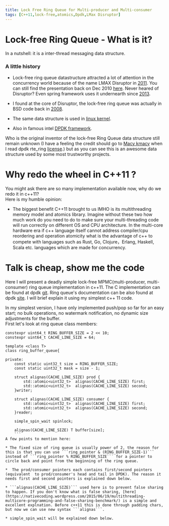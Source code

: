 ```yaml
---
title: Lock Free Ring Queue for Multi-producer and Multi-consumer
tags: [C++11,lock-free,atomics,Dpdk,LMax Disruptor]
---
```

# Lock-free Ring Queue - What is it?
In a nutshell: it is a inter-thread messaging data structure. 

### A little history
* Lock-free ring queue datastructure attracted a lot of attention in the concurrency world because of the name LMAX Disruptor in [2011](http://www.oracle.com/us/corporate/press/512656).
You can still find the presentation back on Dec 2010 [here](https://www.infoq.com/presentations/LMAX). Never heared of Disruptor? Even spring framework uses it undernearth since [2013](https://spring.io/blog/2013/11/12/it-can-t-just-be-big-data-it-has-to-be-fast-data-reactor-1-0-goes-ga).

* I found at the core of Disruptor, the lock-free ring queue was actually in BSD code back in [2008](https://svnweb.freebsd.org/base/head/sys/sys/buf_ring.h?view=markup&pathrev=185162).  

* The same data structure is used in [linux kernel](http://lxr.free-electrons.com/source/include/linux/kfifo.h).


* Also in famous intel [DPDK framework](http://dpdk.org/browse/dpdk/tree/lib/librte_ring/rte_ring.h).  


Who is the original inventor of the lock-free Ring Queue data structure still remain unknown (I have a feeling the credit should go to [Macy kmacy](http://dpdk.org/browse/dpdk/tree/lib/librte_ring/rte_ring.h) when I read dpdk rte_ring [license](http://dpdk.org/browse/dpdk/tree/lib/librte_ring/rte_ring.h).) but as you can see this is an awesome data structure used by some most trustworthy projects.  

# Why redo the wheel in C++11 ?  
You might ask there are so many implementation available now, why do we redo it in c++11?  
Here is my humble opinion:
* The biggest benefit C++11 brought to us IMHO is its multithreading memory model and atomics library. Imagine without these two how much work do you need to do to make sure your multi-threading code will run correctly on different OS and CPU architecture. In the multi-core hardware era if c++ language itself cannot address compiler/cpu reordering and operation atomicity what is the advantage of c++ to compete with languages such as Rust, Go, Clojure，Erlang, Haskell, Scala etc. languages which are made for concurrency.  

# Talk is cheap, show me the code  
Here I will present a deadly simple lock-free MPMC(multi-producer, multi-consumer) ring queue implementation in c++11. The C implementation can be found at dpdk [git](http://dpdk.org/browse/dpdk/tree/lib/librte_ring).
Ring queue's documentation can be also found at dpdk [site](http://dpdk.org/doc/guides/prog_guide/ring_lib.html). I will brief explain it using my simplest c++ 11 code. 

In my simplest version, I have only implemented push/pop so far for an easy start; no bulk operations, no watermark notification, no dynamic size adjustments for the buffer.  
First let's look at ring queue class members:
```  
constexpr uint64_t RING_BUFFER_SIZE = 2 << 10;
constexpr uint64_t CACHE_LINE_SIZE = 64;

template <class T>
class ring_buffer_queue{

private:
	const static uint32_t size = RING_BUFFER_SIZE;
	const static uint32_t mask = size - 1;

	struct alignas(CACHE_LINE_SIZE) prod {
		std::atomic<uint32_t>  alignas(CACHE_LINE_SIZE) first;
		std::atomic<uint32_t>  alignas(CACHE_LINE_SIZE) second;
	}writer;

	struct alignas(CACHE_LINE_SIZE) consumer {
		std::atomic<uint32_t>  alignas(CACHE_LINE_SIZE) first;
		std::atomic<uint32_t>  alignas(CACHE_LINE_SIZE) second;
	}reader;

	simple_spin_wait spinlock;

	alignas(CACHE_LINE_SIZE) T buffer[size];
    ```
A few points to mention here:

* The fixed size of ring queue is usually power of 2, the reason for this is that you can use ```ring_pointer & (RING_BUFFER_SIZE-1)``` instead of ```ring_pointer % RING_BUFFER_SIZE``` for a pointer to circle back and point from the beginning of the ring queue.  
 
*  The prod/consumer pointers each contains first/second pointers (equivalent  to prod/consumer's head and tail in DPDK). The reason it needs first and second pointers is explained down below.

* ```alignas(CACHE_LINE_SIZE)``` used here is to prevent false sharing to happen. If you don't know what is false sharing, [here](https://nativecoding.wordpress.com/2015/06/19/multithreading-multicore-programming-and-false-sharing-benchmark/) is a simple and excellent explnation. Before c++11 this is done through padding chars, but now we can use new syntax ```alignas```.

* simple_spin_wait will be explained down below.







